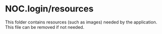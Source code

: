 # NOC.login/resources

This folder contains resources (such as images) needed by the application. This file can
be removed if not needed.
